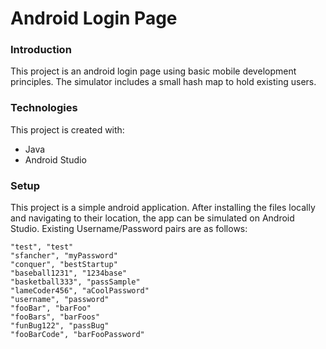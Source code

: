 # Android Login Page

### Introduction
This project is an android login page using basic mobile development principles. The simulator includes a small hash map to hold existing users.

### Technologies
This project is created with:
* Java
* Android Studio

### Setup
This project is a simple android application. After installing the files locally and navigating to their location, the app can be simulated on Android Studio.
Existing Username/Password pairs are as follows:

```
"test", "test"
"sfancher", "myPassword"
"conquer", "bestStartup"
"baseball1231", "1234base"
"basketball333", "passSample"
"lameCoder456", "aCoolPassword"
"username", "password"
"fooBar", "barFoo"
"fooBars", "barFoos"
"funBug122", "passBug"
"fooBarCode", "barFooPassword"

```


